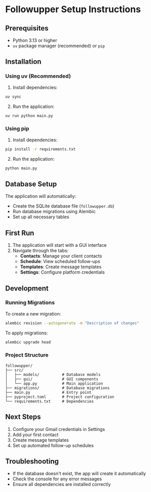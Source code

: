 # Followupper Setup Instructions

## Prerequisites

- Python 3.13 or higher
- `uv` package manager (recommended) or `pip`

## Installation

### Using uv (Recommended)

1. Install dependencies:
```bash
uv sync
```

2. Run the application:
```bash
uv run python main.py
```

### Using pip

1. Install dependencies:
```bash
pip install -r requirements.txt
```

2. Run the application:
```bash
python main.py
```

## Database Setup

The application will automatically:
- Create the SQLite database file (`followupper.db`)
- Run database migrations using Alembic
- Set up all necessary tables

## First Run

1. The application will start with a GUI interface
2. Navigate through the tabs:
   - **Contacts**: Manage your client contacts
   - **Schedule**: View scheduled follow-ups
   - **Templates**: Create message templates
   - **Settings**: Configure platform credentials

## Development

### Running Migrations

To create a new migration:
```bash
alembic revision --autogenerate -m "Description of changes"
```

To apply migrations:
```bash
alembic upgrade head
```

### Project Structure

```
followupper/
├── src/
│   ├── models/          # Database models
│   ├── gui/             # GUI components
│   └── app.py           # Main application
├── migrations/          # Database migrations
├── main.py              # Entry point
├── pyproject.toml       # Project configuration
└── requirements.txt     # Dependencies
```

## Next Steps

1. Configure your Gmail credentials in Settings
2. Add your first contact
3. Create message templates
4. Set up automated follow-up schedules

## Troubleshooting

- If the database doesn't exist, the app will create it automatically
- Check the console for any error messages
- Ensure all dependencies are installed correctly

